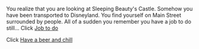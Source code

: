 You realize that you are looking at Sleeping Beauty's Castle.
Somehow you have been transported to Disneyland.
You find yourself on Main Street surrounded by people.
All of a sudden you remember you have a job to do still...
Click [Job to do](https://disneyland.disney.go.com/)

Click [Have a beer and chill](../drink-beer/drink-beer.md)